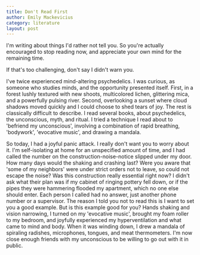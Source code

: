 ```yaml
---
title: Don't Read First
author: Emily Mackevicius
category: literature
layout: post
---
```


I'm writing about things I'd rather not tell you.  So you're actually encouraged to stop reading now, and appreciate your own mind for the remaining time.  

If that's too challenging, don't say I didn't warn you. 

I've twice experienced mind-altering psychedelics.  I was curious, as someone who studies minds, and the opportunity presented itself.  First, in a forest lushly textured with new shoots, multicolored lichen, glittering mica, and a powerfully pulsing river. Second, overlooking a sunset where cloud shadows moved quickly and I could choose to shed tears of joy.  The rest is classically difficult to describe.  I read several books, about psychedelics, the unconscious, myth, and ritual. I tried a technique I read about to 'befriend my unconscious', involving a combination of rapid breathing, 'bodywork', 'evocative music', and drawing a mandala. 

So today, I had a joyful panic attack.  I really don't want you to worry about it.  I'm self-isolating at home for an unspecified amount of time, and I had called the number on the construction-noise-notice slipped under my door.  How many days would the shaking and crashing last?  Were you aware that 'some of my neighbors' were under strict orders not to leave, so could not escape the noise? Was this construction really essential right now?  I didn't ask what their plan was if my cabinet of ringing pottery fell down, or if the pipes they were hammering flooded my apartment, which no one else should enter. Each person I called had no answer, just another phone number or a supervisor. The reason I told you not to read this is I want to set you a good example.  But is this example good for you?  Hands shaking and vision narrowing, I turned on my 'evocative music', brought my foam roller to my bedroom, and joyfully experienced my hyperventilation and what came to mind and body. When it was winding down, I drew a mandala of spiraling radishes, microphones, tongues, and meat thermometers.  I'm now close enough friends with my unconscious to be willing to go out with it in public. 
